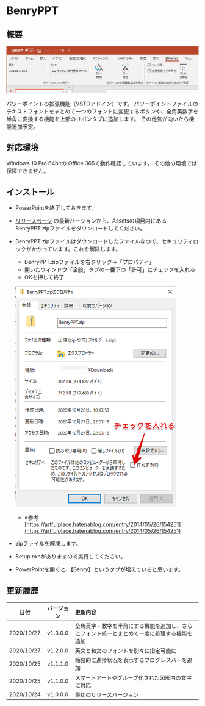 # BenryPPT

## 概要

![ribbon](./README_RESOURCES/ribbon.png)

パワーポイントの拡張機能（VSTOアドイン）です。
パワーポイントファイルのテキストフォントをまとめて一つのフォントに変更するボタンや、全角英数字を半角に変換する機能を上部のリボンタブに追加します。
その他気が向いたら機能追加予定。

## 対応環境

Windows 10 Pro 64bitの Office 365で動作確認しています。
その他の環境では保障できません。

## インストール

- PowerPointを終了しておきます。
- [リリースページ](https://github.com/takashyx/BenryPPT/releases) の最新バージョンから、Assetsの項目内にあるBenryPPT.zipファイルをダウンロードしてください。
- BenryPPT.zipファイルはダウンロードしたファイルなので、セキュリティロックがかかっています。これを解除します。
  - BenryPPT.zipファイルを右クリック→「プロパティ」
  - 開いたウィンドウ「全般」タブの一番下の「許可」にチェックを入れる
  - OKを押して終了

  ![setup](./README_RESOURCES/unlock.png)
  - ※参考：[https://artfulplace.hatenablog.com/entry/2014/05/26/154251](https://artfulplace.hatenablog.com/entry/2014/05/26/154251)

- zipファイルを解凍します。
- Setup.exeがありますので実行してください。
- PowerPointを開くと、【Benry】というタブが増えていると思います。

## 更新履歴

|日付|バージョン|更新内容|
|:-:|:-:|:-|
|2020/10/27|v1.3.0.0|全角英字・数字を半角にする機能を追加し、さらにフォント統一とまとめて一度に処理する機能を追加|
|2020/10/27|v1.2.0.0|英文と和文のフォントを別々に指定可能に|
|2020/10/25|v1.1.1.0|簡易的に進捗状況を表示するプログレスバーを追加|
|2020/10/25|v1.1.0.0| スマートアートやグループ化された図形内の文字に対応|
|2020/10/24|v1.0.0.0|最初のリリースバージョン|
